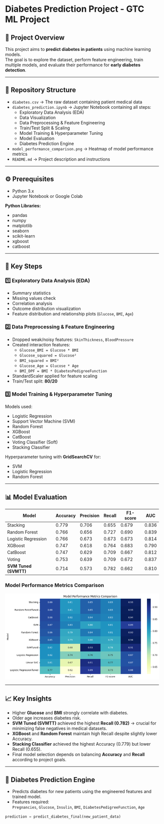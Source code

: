 # Diabetes Prediction Project - GTC ML Project

## 📌 Project Overview
This project aims to **predict diabetes in patients** using machine learning models.  
The goal is to explore the dataset, perform feature engineering, train multiple models, and evaluate their performance for **early diabetes detection**.

---

## 📂 Repository Structure
- `diabetes.csv` → The raw dataset containing patient medical data  
- `diabetes_prediction.ipynb` → Jupyter Notebook containing all steps:
  - Exploratory Data Analysis (EDA)  
  - Data Visualization  
  - Data Preprocessing & Feature Engineering  
  - Train/Test Split & Scaling  
  - Model Training & Hyperparameter Tuning  
  - Model Evaluation  
  - Diabetes Prediction Engine
- `model_performance_comparison.png` → Heatmap of model performance metrics
- `README.md` → Project description and instructions  

---

## ⚙️ Prerequisites
- Python 3.x  
- Jupyter Notebook or Google Colab  

**Python Libraries:**
- pandas  
- numpy  
- matplotlib  
- seaborn  
- scikit-learn  
- xgboost  
- catboost  

---

## 🔑 Key Steps

### 1️⃣ Exploratory Data Analysis (EDA)
- Summary statistics  
- Missing values check  
- Correlation analysis  
- Outcome distribution visualization  
- Feature distribution and relationship plots (`Glucose`, `BMI`, `Age`)  

### 2️⃣ Data Preprocessing & Feature Engineering
- Dropped weak/noisy features: `SkinThickness`, `BloodPressure`  
- Created interaction features:
  - `Glucose_BMI = Glucose * BMI`  
  - `Glucose_squared = Glucose²`  
  - `BMI_squared = BMI²`  
  - `Glucose_Age = Glucose * Age`  
  - `BMI_DPF = BMI * DiabetesPedigreeFunction`  
- StandardScaler applied for feature scaling  
- Train/Test split: **80/20**  

### 3️⃣ Model Training & Hyperparameter Tuning
Models used:  
- Logistic Regression  
- Support Vector Machine (SVM)  
- Random Forest  
- XGBoost  
- CatBoost  
- Voting Classifier (Soft)  
- Stacking Classifier  

Hyperparameter tuning with **GridSearchCV** for:
- SVM  
- Logistic Regression  
- Random Forest  

---

## 📊 Model Evaluation

| Model                 | Accuracy | Precision | Recall  | F1-score | AUC   |
| --------------------- | -------- | --------- | ------- | -------- | ----- |
| Stacking              | 0.779    | 0.706     | 0.655   | 0.679    | 0.836 |
| Random Forest         | 0.766    | 0.656     | 0.727   | 0.690    | 0.839 |
| Logistic Regression   | 0.766    | 0.673     | 0.673   | 0.673    | 0.814 |
| XGBoost               | 0.747    | 0.618     | 0.764   | 0.683    | 0.790 |
| CatBoost              | 0.747    | 0.629     | 0.709   | 0.667    | 0.812 |
| Voting                | 0.753    | 0.639     | 0.709   | 0.672    | 0.837 |
| **SVM Tuned (SVMTT)** | 0.714    | 0.573     | 0.782   | 0.662    | 0.810 |

### Model Performance Metrics Comparison

![Model Performance Metrics Comparison](model_performance_comparison.png)

---

## 📈 Key Insights
- Higher **Glucose** and **BMI** strongly correlate with diabetes.  
- Older age increases diabetes risk.  
- **SVM Tuned (SVMTT)** achieved the highest **Recall (0.782)** → crucial for minimizing false negatives in medical datasets.  
- **XGBoost** and **Random Forest** maintain high Recall despite slightly lower Accuracy.  
- **Stacking Classifier** achieved the highest Accuracy (0.779) but lower Recall (0.655).  
- Final model selection depends on balancing **Accuracy** and **Recall** according to project goals.

---

## 🚀 Diabetes Prediction Engine
- Predicts diabetes for new patients using the engineered features and trained model.  
- Features required:  
  `Pregnancies`, `Glucose`, `Insulin`, `BMI`, `DiabetesPedigreeFunction`, `Age`  

```python
prediction = predict_diabetes_final(new_patient_data)
